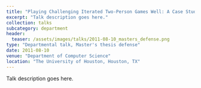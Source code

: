 ```yaml
---
title: "Playing Challenging Iterated Two-Person Games Well: A Case Study on The Iterated Traveler's Dilemma"
excerpt: "Talk description goes here."
collection: talks
subcategory: department
header: 
  teaser: /assets/images/talks/2011-08-10_masters_defense.png
type: "Departmental talk, Master's thesis defense"
date: 2011-08-10
venue: "Department of Computer Science"
location: "The University of Houston, Houston, TX"
---
```


Talk description goes here.